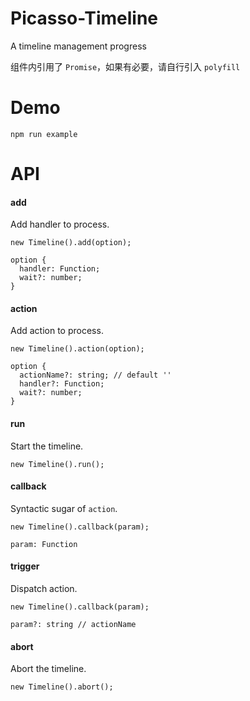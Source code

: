# Picasso-Timeline

A timeline management progress

组件内引用了 `Promise`，如果有必要，请自行引入 `polyfill`

# Demo

```
npm run example
```

# API

#### add

Add handler to process.

```
new Timeline().add(option);

option {
  handler: Function;
  wait?: number;
}
```

#### action

Add action to process.

```
new Timeline().action(option);

option {
  actionName?: string; // default ''
  handler?: Function;
  wait?: number;
}
```

#### run

Start the timeline.

```
new Timeline().run();
```

#### callback

Syntactic sugar of `action`.

```
new Timeline().callback(param);

param: Function
```

#### trigger

Dispatch action.

```
new Timeline().callback(param);

param?: string // actionName
```

#### abort

Abort the timeline.

```
new Timeline().abort();
```
